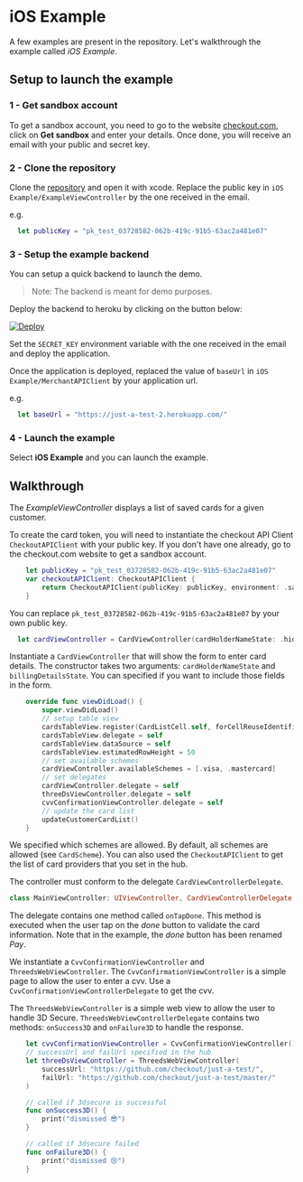 # iOS Example

A few examples are present in the repository. Let's walkthrough the example called _iOS Example_.

## Setup to launch the example

### 1 - Get sandbox account

To get a sandbox account, you need to go to the website [checkout.com](checkout.com), click on **Get sandbox** and enter your details.
Once done, you will receive an email with your public and secret key.

### 2 - Clone the repository

Clone the [repository](https://github.com/checkout/frames-ios) and open it with xcode. Replace the public key in `iOS Example/ExampleViewController` by the one received in the email.

e.g.

```swift
  let publicKey = "pk_test_03728582-062b-419c-91b5-63ac2a481e07"
```

### 3 - Setup the example backend

You can setup a quick backend to launch the demo.

> Note: The backend is meant for demo purposes.

Deploy the backend to heroku by clicking on the button below:

[![Deploy](https://www.herokucdn.com/deploy/button.svg)](https://heroku.com/deploy?template=https://github.com/checkout/mobile-sdk-backend)

Set the `SECRET_KEY` environment variable with the one received in the email and deploy the application.

Once the application is deployed, replaced the value of `baseUrl` in `iOS Example/MerchantAPIClient` by your application url.

e.g.

```swift
  let baseUrl = "https://just-a-test-2.herokuapp.com/"
```

### 4 - Launch the example

Select **iOS Example** and you can launch the example.

## Walkthrough

The _ExampleViewController_ displays a list of saved cards for a given customer.

To create the card token, you will need to instantiate the checkout API Client `CheckoutAPIClient` with
your public key. If you don't have one already, go to the checkout.com website to get a sandbox account.

```swift
    let publicKey = "pk_test_03728582-062b-419c-91b5-63ac2a481e07"
    var checkoutAPIClient: CheckoutAPIClient {
        return CheckoutAPIClient(publicKey: publicKey, environment: .sandbox)
    }
```

You can replace `pk_test_03728582-062b-419c-91b5-63ac2a481e07` by your own public key.

```swift
  let cardViewController = CardViewController(cardHolderNameState: .hidden, billingDetailsState: .normal)
```

Instantiate a `CardViewController` that will show the form to enter card details. The constructor takes two
arguments: `cardHolderNameState` and `billingDetailsState`. You can specified if you want to include those fields
in the form.

```swift
    override func viewDidLoad() {
        super.viewDidLoad()
        // setup table view
        cardsTableView.register(CardListCell.self, forCellReuseIdentifier: "cardCell")
        cardsTableView.delegate = self
        cardsTableView.dataSource = self
        cardsTableView.estimatedRowHeight = 50
        // set available schemes
        cardViewController.availableSchemes = [.visa, .mastercard]
        // set delegates
        cardViewController.delegate = self
        threeDsViewController.delegate = self
        cvvConfirmationViewController.delegate = self
        // update the card list
        updateCustomerCardList()
    }
```

We specified which schemes are allowed.
By default, all schemes are allowed (see `CardScheme`). You can also used the `CheckoutAPIClient` to
get the list of card providers that you set in the hub.

The controller must conform to the delegate `CardViewControllerDelegate`.

```swift
class MainViewController: UIViewController, CardViewControllerDelegate {
```

The delegate contains one method called `onTapDone`. This method is executed when the user tap
on the _done_ button to validate the card information. Note that in the example, the _done_ button has
been renamed _Pay_.

We instantiate a `CvvConfirmationViewController` and `ThreedsWebViewController`.
The `CvvConfirmationViewController` is a simple page to allow the user to enter
a cvv. Use a `CvvConfirmationViewControllerDelegate` to get the cvv.

The `ThreedsWebViewController` is a simple web view to allow the user to handle
3D Secure. `ThreedsWebViewControllerDelegate` contains two methods: `onSuccess3D`
and `onFailure3D` to handle the response.

```swift
    let cvvConfirmationViewController = CvvConfirmationViewController()
    // successUrl and failUrl specified in the hub
    let threeDsViewController = ThreedsWebViewController(
        successUrl: "https://github.com/checkout/just-a-test/",
        failUrl: "https://github.com/checkout/just-a-test/master/"
    )

    // called if 3dsecure is successful
    func onSuccess3D() {
        print("dismissed 😎")
    }

    // called if 3dsecure failed
    func onFailure3D() {
        print("dismissed 😢")
    }
```
